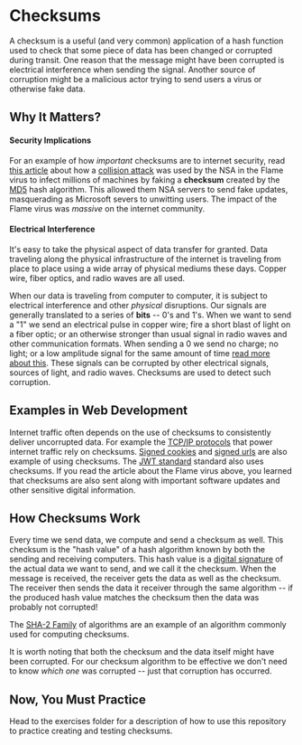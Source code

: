 # Checksums

A checksum is a useful (and very common) application of a hash function used to check that some piece of data has been changed or corrupted during transit. One reason that the message might have been corrupted is electrical interference when sending the signal. Another source of corruption might be a malicious actor trying to send users a virus or otherwise fake data.

## Why It Matters?

#### Security Implications

For an example of how *important* checksums are to internet security, read [this article](http://arstechnica.com/security/2012/06/flame-crypto-breakthrough/) about how a [collision attack]() was used by the NSA in the Flame virus to infect millions of machines by faking a __checksum__ created by the [MD5]() hash algorithm. This allowed them NSA servers to send fake updates, masquerading as Microsoft severs to unwitting users. The impact of the Flame virus was *massive* on the internet community.

#### Electrical Interference

It's easy to take the physical aspect of data transfer for granted. Data traveling along the physical infrastructure of the internet is traveling from place to place using a wide array of physical mediums these days. Copper wire, fiber optics, and radio waves are all used.

When our data is traveling from computer to computer, it is subject to electrical interference and other *physical* disruptions. Our signals are generally translated to a series of __bits__ -- 0's and 1's. When we want to send a "1" we send an electrical pulse in copper wire; fire a short blast of light on a fiber optic; or an otherwise stronger than usual signal in radio waves and other communication formats. When sending a 0 we send no charge; no light; or a low amplitude signal for the same amount of time [read more about this](). These signals can be corrupted by other electrical signals, sources of light, and radio waves. Checksums are used to detect such corruption.

## Examples in Web Development

Internet traffic often depends on the use of checksums to consistently deliver uncorrupted data. For example the [TCP/IP protocols](https://en.wikipedia.org/wiki/Transmission_Control_Protocol) that power internet traffic rely on checksums. [Signed cookies](http://www.brunton-spall.co.uk/post/2012/11/08/securing-web-cookies-with-signatures/) and [signed urls](https://docs.djangoproject.com/en/1.10/topics/signing/) are also example of using checksums. The [JWT standard](https://jwt.io/introduction/) standard also uses checksums. If you read the article about the Flame virus above, you learned that checksums are also sent along with important software updates and other sensitive digital information.  

## How Checksums Work

Every time we send data, we compute and send a checksum as well. This checksum is the "hash value" of a hash algorithm known by both the sending and receiving computers. This hash value is a [digital signature](https://en.wikipedia.org/wiki/Digital_signature) of the actual data we want to send, and we call it the checksum. When the message is received, the receiver gets the data as well as the checksum. The receiver then sends the data it receiver through the same algorithm -- if the produced hash value matches the checksum then the data was probably not corrupted!

The [SHA-2 Family](https://en.wikipedia.org/wiki/SHA-2) of algorithms are an example of an algorithm commonly used for computing checksums.

It is worth noting that both the checksum and the data itself might have been corrupted. For our checksum algorithm to be effective we don't need to know *which one* was corrupted -- just that corruption has occurred.

## Now, You Must Practice

Head to the exercises folder for a description of how to use this repository to practice creating and testing checksums.

